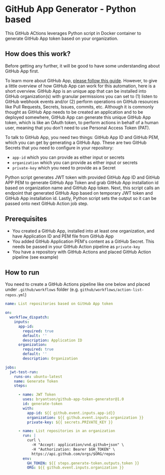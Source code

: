 # GitHub App Generator - Python based

This GitHub ACtions leverages Python script in Docker container to generate GitHub App token based on your organization.

## How does this work?

Before getting any further, it will be good to have some understanding about GitHub App first.

To learn more about GitHub App, [please follow this guide](https://docs.github.com/en/enterprise-cloud@latest/developers/apps/getting-started-with-apps/about-apps). However, to give a little overview of how GitHub App can work for this automation, here is a short overview. GitHub App is an unique app that can be installed into GitHub organization(s) with granular permissions you can set to (1) listen to GitHub webhook events and/or (2) perform operations on GitHub resources like Pull Requests, Secrets, Issues, commits, etc. Although it is commonly thought as GitHub App needs to be created an application and to be deployed somewhere, GitHub App can generate this unique GitHub App token, which is like an OAuth token, to perform actions in behalf of a human user, meaning that you don't need to use Personal Access Token (PAT).

To talk to GitHub App, you need two things: GitHub App ID and GitHub PEM, which you can get by generating a GitHub App. These are two GitHub Secrets that you need to configure in your repository:

- `app-id` which you can provide as either input or secrets
- `organization` which you can provide as either input or secrets
- `private-key` which you need to provide as a Secret


Python script generates JWT token with provided GitHub App ID and GitHub APP PEM to generate GitHub App Token and grab GitHub App installation id based on organization name and GitHub App token. Next, this script calls an endpoint that generated GitHub App based on temporary JWT token and GitHub App installation id. Lastly, Python script sets the output so it can be passed onto next GitHub Action job step.


## Prerequisites

- You created a GitHub App, installed into at least one organization, and have Application ID and PEM file from GitHub App
- You added GitHub Application PEM's content as a GitHub Secret. This needs be passed in your GitHub Action pipeline as `private-key`
- You have a repository with GitHub Actions and placed GitHub Action pipeline (see example)

## How to run

You need to create a GitHub Actions pipeline like one below and placed under `.github/workflows` folder (e.g. `github/workflows/action-list-repos.yml`)

```yaml
name: List repositories based on GitHub App token

on:
  workflow_dispatch:
    inputs:
      app-id:
        required: true
        default: ''
        description: Application ID
      organization:
        required: true
        default: ''
        description: Organization

jobs:
  jwt-test-run:
    runs-on: ubuntu-latest
    name: Generate Token
    steps:

      - name: JWT Token
        uses: bryantson/github-app-token-generator@1.0
        id: generate-token
        with:
          app-id: ${{ github.event.inputs.app-id}}
          organization: ${{ github.event.inputs.organization }}
          private-key: ${{ secrets.PRIVATE_KEY }}

      - name: List repositories in an organization
        run: |
          curl \
            -H "Accept: application/vnd.github+json" \
            -H "Authorization: Bearer $GH_TOKEN" \
            https://api.github.com/orgs/$ORG/repos
        env:
          GH_TOKEN: ${{ steps.generate-token.outputs.token }}
          ORG: ${{ github.event.inputs.organization }}
```

